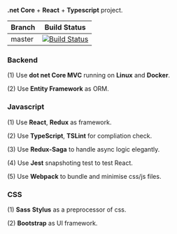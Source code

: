 **.net Core** + **React** + **Typescript** project.

Branch  | Build Status |
-------- | :------------: |
master | [![Build Status](https://travis-ci.org/gqy117/WebTool2.svg?branch=master)](https://travis-ci.org/gqy117/WebTool2) |

### Backend

(1) Use **dot net Core MVC** running on **Linux** and **Docker**.

(2) Use **Entity Framework** as ORM.

### Javascript
(1) Use **React**, **Redux** as framework.

(2) Use **TypeScript**, **TSLint** for compliation check.

(3) Use **Redux-Saga** to handle async logic elegantly.

(4) Use **Jest** snapshoting test to test React.

(5) Use **Webpack** to bundle and minimise css/js files.

### CSS
(1) **Sass** **Stylus** as a preprocessor of css.

(2) **Bootstrap** as UI framework.